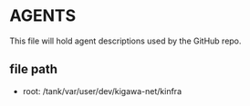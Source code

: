 # AGENTS

This file will hold agent descriptions used by the GitHub repo.

## file path

* root: /tank/var/user/dev/kigawa-net/kinfra